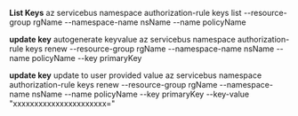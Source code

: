 **List Keys**
az servicebus namespace authorization-rule keys  list --resource-group rgName --namespace-name nsName --name policyName

**update key** autogenerate keyvalue
az servicebus namespace authorization-rule keys  renew --resource-group rgName --namespace-name nsName --name policyName --key primaryKey

**update key** update to user provided value
az servicebus namespace authorization-rule keys  renew --resource-group rgName --namespace-name nsName --name policyName --key primaryKey --key-value "xxxxxxxxxxxxxxxxxxxxxx="
